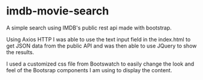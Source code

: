 # imdb-movie-search
A simple search using IMDB's public rest api made with bootstrap.

Using Axios HTTP I was able to use the text input field in the index.html to get JSON data from the public API and was then able to
use JQuery to show the results.

I used a customized css file from Bootswatch to easily change the look and feel of the Bootsrap components I am using to display
the content.
